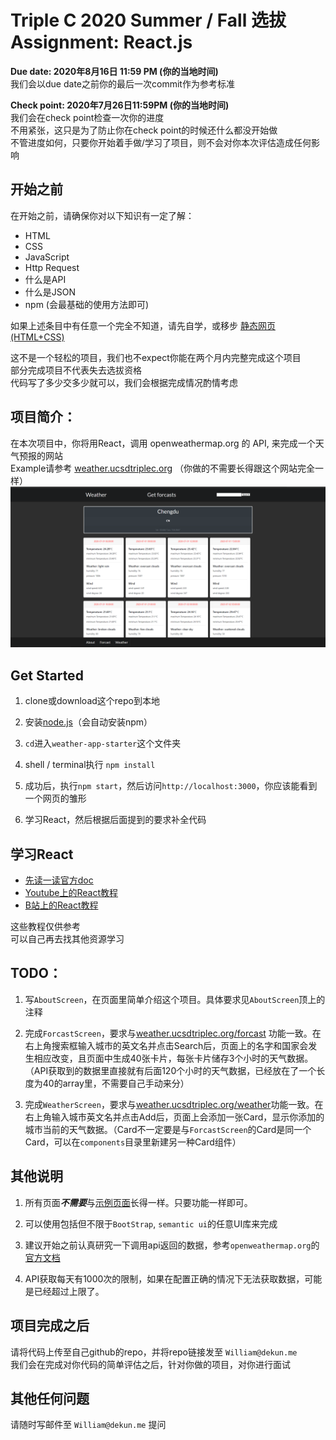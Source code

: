 # Triple C 2020 Summer / Fall 选拔 Assignment: React.js

**Due date: 2020年8月16日 11:59 PM (你的当地时间)**  
我们会以due date之前你的最后一次commit作为参考标准

**Check point: 2020年7月26日11:59PM (你的当地时间)**  
我们会在check point检查一次你的进度  
不用紧张，这只是为了防止你在check point的时候还什么都没开始做  
不管进度如何，只要你开始着手做/学习了项目，则不会对你本次评估造成任何影响

## 开始之前

在开始之前，请确保你对以下知识有一定了解：
- HTML
- CSS
- JavaScript
- Http Request  
- 什么是API
- 什么是JSON  
- npm (会最基础的使用方法即可)

如果上述条目中有任意一个完全不知道，请先自学，或移步
 [静态网页 (HTML+CSS)](https://github.com/dekunma/TripleC_20Summer_PreAssignments/tree/master/HTML-starter)  

这不是一个轻松的项目，我们也不expect你能在两个月内完整完成这个项目  
部分完成项目不代表失去选拔资格  
代码写了多少交多少就可以，我们会根据完成情况酌情考虑


## 项目简介：
在本次项目中，你将用React，调用 openweathermap.org 的 API, 来完成一个天气预报的网站  
Example请参考 [weather.ucsdtriplec.org](https://weather.ucsdtriplec.org)  （你做的不需要长得跟这个网站完全一样）
![weather app](./images/pic1.png)  

## Get Started
1. clone或download这个repo到本地

2. 安装[node.js](https://nodejs.org/)（会自动安装npm）
3. ```cd```进入```weather-app-starter```这个文件夹
4. shell / terminal执行 ```npm install```  
5. 成功后，执行```npm start```，然后访问```http://localhost:3000```，你应该能看到一个网页的雏形
6. 学习React，然后根据后面提到的要求补全代码

## 学习React
- [先读一读官方doc](https://reactjs.org/)
- [Youtube上的React教程](https://www.youtube.com/watch?v=QFaFIcGhPoM&list=PLC3y8-rFHvwgg3vaYJgHGnModB54rxOk3&index=1)
- [B站上的React教程](https://www.bilibili.com/video/BV184411x7F9?from=search&seid=15359853692736051755)

这些教程仅供参考  
可以自己再去找其他资源学习

## TODO：
1. 写```AboutScreen```，在页面里简单介绍这个项目。具体要求见```AboutScreen```顶上的注释

2. 完成```ForcastScreen```，要求与[weather.ucsdtriplec.org/forcast](https://weather.ucsdtriplec.org/forcast) 功能一致。在右上角搜索框输入城市的英文名并点击Search后，页面上的名字和国家会发生相应改变，且页面中生成40张卡片，每张卡片储存3个小时的天气数据。（API获取到的数据里直接就有后面120个小时的天气数据，已经放在了一个长度为40的array里，不需要自己手动来分）
3. 完成```WeatherScreen```，要求与[weather.ucsdtriplec.org/weather](https://weather.ucsdtriplec.org/weather)功能一致。在右上角输入城市英文名并点击Add后，页面上会添加一张Card，显示你添加的城市当前的天气数据。（Card不一定要是与```ForcastScreen```的Card是同一个Card，可以在```components```目录里新建另一种Card组件）

## 其他说明
1. 所有页面***不需要***与[示例页面](https://weather.ucsdtriplec.org)长得一样。只要功能一样即可。

2. 可以使用包括但不限于```BootStrap```, ```semantic ui```的任意UI库来完成
3. 建议开始之前认真研究一下调用api返回的数据，参考```openweathermap.org```的[官方文档](https://openweathermap.org/)
4. API获取每天有1000次的限制，如果在配置正确的情况下无法获取数据，可能是已经超过上限了。

## 项目完成之后
请将代码上传至自己github的repo，并将repo链接发至 ```William@dekun.me```  
我们会在完成对你代码的简单评估之后，针对你做的项目，对你进行面试

## 其他任何问题
请随时写邮件至 ```William@dekun.me``` 提问
